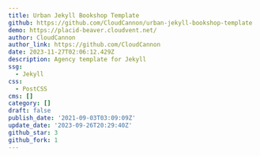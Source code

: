 ```yaml
---
title: Urban Jekyll Bookshop Template
github: https://github.com/CloudCannon/urban-jekyll-bookshop-template
demo: https://placid-beaver.cloudvent.net/
author: CloudCannon
author_link: https://github.com/CloudCannon
date: 2023-11-27T02:06:12.429Z
description: Agency template for Jekyll
ssg:
  - Jekyll
css:
  - PostCSS
cms: []
category: []
draft: false
publish_date: '2021-09-03T03:09:09Z'
update_date: '2023-09-26T20:29:40Z'
github_star: 3
github_fork: 1
---
```

